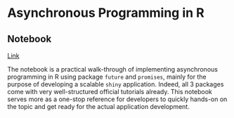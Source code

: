 # Asynchronous Programming in R

## Notebook

[Link]()

The notebook is a practical walk-through of implementing asynchronous programming in R using package `future` and `promises`,
mainly for the purpose of developing a scalable `shiny` application.
Indeed, all 3 packages come with very well-structured official tutorials already.
This notebook serves more as a one-stop reference for developers to quickly hands-on on the topic and get ready for the actual application development.
